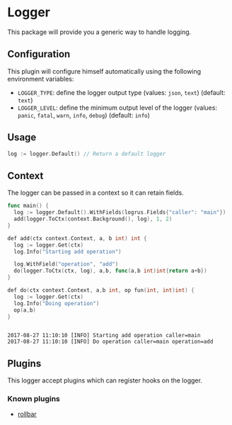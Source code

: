 # Logger

This package will provide you a generic way to handle logging.

## Configuration

This plugin will configure himself automatically using the following environment variables:

 * `LOGGER_TYPE`: define the logger output type (values: `json`, `text`) (default: `text`)
 * `LOGGER_LEVEL`: define the minimum output level of the logger (values: `panic`, `fatal`, `warn`, `info`, `debug`) (default: `info`)

## Usage

```go
log := logger.Default() // Return a default logger
```

## Context

The logger can be passed in a context so it can retain fields.

```go
func main() {
  log := logger.Default().WithFields(logrus.Fields{"caller": "main"})
  add(logger.ToCtx(context.Background(), log), 1, 2)
}

def add(ctx context.Context, a, b int) int {
  log := logger.Get(ctx)
  log.Info("Starting add operation")

  log.WithField("operation", "add")
  do(logger.ToCtx(ctx, log), a,b, func(a,b int)int{return a+b})
}

def do(ctx context.Context, a,b int, op fun(int, int)int) {
  log := logger.Get(ctx)
  log.Info("Doing operation")
  op(a,b)
}
```

```shell

2017-08-27 11:10:10 [INFO] Starting add operation caller=main
2017-08-27 11:10:10 [INFO] Do operation caller=main operation=add
```

## Plugins

This logger accept plugins which can register hooks on the logger.

### Known plugins

* [rollbar](https://github.com/Scalingo/go-utils/tree/master/logger/plugins/rollbarplugin)
